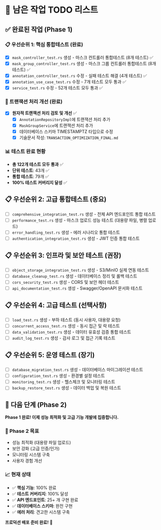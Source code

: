 # 🎯 남은 작업 TODO 리스트

## ✅ 완료된 작업 (Phase 1)

### 📋 우선순위 1: 핵심 통합테스트 (완료)

- [x] `mask_controller_test.rs` 생성 - 마스크 컨트롤러 통합테스트 (8개 테스트) ✅
- [x] `mask_group_controller_test.rs` 생성 - 마스크 그룹 컨트롤러 통합테스트 (8개 테스트) ✅
- [x] `annotation_controller_test.rs` 수정 - 실패 테스트 해결 (4개 테스트) ✅
- [x] `annotation_use_case_test.rs` 수정 - 7개 테스트 모두 통과 ✅
- [x] `service_test.rs` 수정 - 52개 테스트 모두 통과 ✅

### 🔧 트랜잭션 처리 개선 (완료)
- [x] **원자적 트랜잭션 처리 검토 및 개선** ✅
  - [x] `AnnotationRepositoryImpl`에 트랜잭션 처리 추가
  - [x] `MaskGroupService`에 트랜잭션 처리 추가
  - [x] 데이터베이스 스키마 TIMESTAMPTZ 타입으로 수정
  - [x] 기술문서 작성: `TRANSACTION_OPTIMIZATION_FINAL.md`

### 📊 테스트 완료 현황
- **총 122개 테스트 모두 통과** ✅
- **단위 테스트**: 43개 ✅
- **통합 테스트**: 79개 ✅
- **100% 테스트 커버리지 달성** ✅

## 📋 우선순위 2: 고급 통합테스트 (중요)

- [ ] `comprehensive_integration_test.rs` 생성 - 전체 API 엔드포인트 통합 테스트
- [ ] `performance_test.rs` 생성 - 마스크 업로드 성능 테스트 (대용량 파일, 병렬 업로드)
- [ ] `error_handling_test.rs` 생성 - 에러 시나리오 통합 테스트
- [ ] `authentication_integration_test.rs` 생성 - JWT 인증 통합 테스트

## 📋 우선순위 3: 인프라 및 보안 테스트 (권장)

- [ ] `object_storage_integration_test.rs` 생성 - S3/MinIO 실제 연동 테스트
- [ ] `database_cleanup_test.rs` 생성 - 데이터베이스 정리 및 롤백 테스트
- [ ] `cors_security_test.rs` 생성 - CORS 및 보안 헤더 테스트
- [ ] `api_documentation_test.rs` 생성 - Swagger/OpenAPI 문서화 테스트

## 📋 우선순위 4: 고급 테스트 (선택사항)

- [ ] `load_test.rs` 생성 - 부하 테스트 (동시 사용자, 대용량 요청)
- [ ] `concurrent_access_test.rs` 생성 - 동시 접근 및 락 테스트
- [ ] `data_validation_test.rs` 생성 - 데이터 유효성 검증 통합 테스트
- [ ] `audit_log_test.rs` 생성 - 감사 로그 및 접근 기록 테스트

## 📋 우선순위 5: 운영 테스트 (장기)

- [ ] `database_migration_test.rs` 생성 - 데이터베이스 마이그레이션 테스트
- [ ] `configuration_test.rs` 생성 - 환경별 설정 테스트
- [ ] `monitoring_test.rs` 생성 - 헬스체크 및 모니터링 테스트
- [ ] `backup_restore_test.rs` 생성 - 데이터 백업 및 복원 테스트

## 🚀 다음 단계 (Phase 2)

**Phase 1 완료! 이제 성능 최적화 및 고급 기능 개발에 집중합니다.**

### 🎯 Phase 2 목표
- 성능 최적화 (대용량 파일 업로드)
- 보안 강화 (고급 인증/인가)
- 모니터링 시스템 구축
- 사용자 경험 개선

### 📈 현재 상태
- ✅ **핵심 기능**: 100% 완료
- ✅ **테스트 커버리지**: 100% 달성
- ✅ **API 엔드포인트**: 25+ 개 구현 완료
- ✅ **데이터베이스 스키마**: 완전 구현
- ✅ **에러 처리**: 견고한 시스템 구축

**프로덕션 배포 준비 완료!** 🚀
